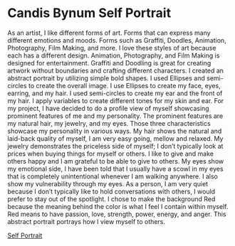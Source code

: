 # Candis Bynum Self Portrait

As an artist, I like different forms of art. Forms that can express many different emotions and moods. Forms such as Graffiti, Doodles, Animation, Photography, Film Making, and more. I love these styles of art because each has a different design. Animation, Photography, and Film Making is designed for entertainment. Graffiti and Doodling is great for creating artwork without boundaries and crafting different characters. I created an abstract portrait by utilizing simple bold shapes. I used Ellipses and semi-circles to create the overall image. I use Ellipses to create my face, eyes, earring, and my hair. I used semi-circles to create my ear and the front of my hair. I apply variables to create different tones for my skin and ear. For my project, I have decided to do a profile view of myself showcasing prominent features of me and my personality. The prominent features are my natural hair, my jewelry, and my eyes. Those three characteristics showcase my personality in various ways. My hair shows the natural and laid-back quality of myself, I am very easy going, mellow and relaxed. My jewelry demonstrates the priceless side of myself; I don’t typically look at prices when buying things for myself or others. I like to give and make others happy and I am grateful to be able to give to others.  My eyes show my emotional side, I have been told that I usually have a scowl in my eyes that is completely unintentional whenever I am walking anywhere. I also show my vulnerability through my eyes. As a person, I am very quiet because I don’t typically like to hold conversations with others, I would prefer to stay out of the spotlight.  I chose to make the background Red because the meaning behind the color is what I feel I contain within myself. Red means to have passion, love, strength, power, energy, and anger. This abstract portrait portrays how I view myself to others. 

[Self Portrait](https://cbynum3.github.io/Bynum_Candis_ART2210/SP.html)